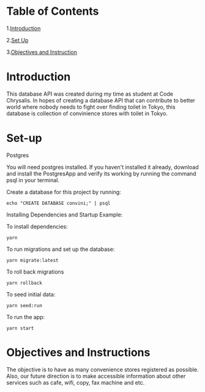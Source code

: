 # Table of Contents

1.[Introduction](#introduction)

2.[Set Up](#set-up)

3.[Objectives and Instruction](#objectives-and-instructions)

# Introduction

This database API was created during my time as student at Code Chrysalis. In hopes of creating a database API that can contribute to better world where nobody needs to fight over finding toilet in Tokyo, this database is collection of convinience stores with toilet in Tokyo.

# Set-up

Postgres

You will need postgres installed. If you haven't installed it already, download and install the PostgresApp and verify its working by running the command psql in your terminal.

Create a database for this project by running:

    echo "CREATE DATABASE convini;" | psql

Installing Dependencies and Startup
Example:

To install dependencies:

    yarn
To run migrations and set up the database:

    yarn migrate:latest
To roll back migrations

    yarn rollback

To seed initial data:

    yarn seed:run

To run the app:

    yarn start

# Objectives and Instructions

The objective is to have as many convenience stores registered as possible. Also, our future direction is to make accessible information about other services such as cafe, wifi, copy, fax machine and etc.